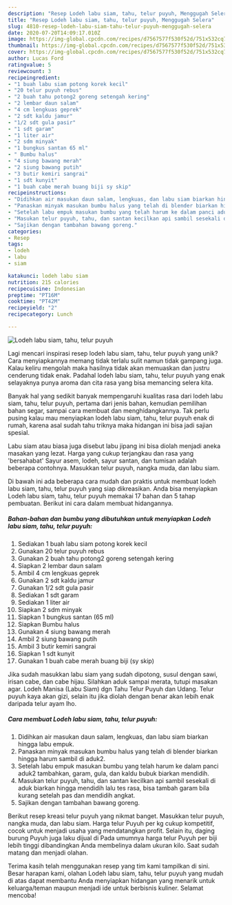 ```yaml
---
description: "Resep Lodeh labu siam, tahu, telur puyuh, Menggugah Selera"
title: "Resep Lodeh labu siam, tahu, telur puyuh, Menggugah Selera"
slug: 4810-resep-lodeh-labu-siam-tahu-telur-puyuh-menggugah-selera
date: 2020-07-20T14:09:17.010Z
image: https://img-global.cpcdn.com/recipes/d7567577f530f52d/751x532cq70/lodeh-labu-siam-tahu-telur-puyuh-foto-resep-utama.jpg
thumbnail: https://img-global.cpcdn.com/recipes/d7567577f530f52d/751x532cq70/lodeh-labu-siam-tahu-telur-puyuh-foto-resep-utama.jpg
cover: https://img-global.cpcdn.com/recipes/d7567577f530f52d/751x532cq70/lodeh-labu-siam-tahu-telur-puyuh-foto-resep-utama.jpg
author: Lucas Ford
ratingvalue: 5
reviewcount: 3
recipeingredient:
- "1 buah labu siam potong korek kecil"
- "20 telur puyuh rebus"
- "2 buah tahu potong2 goreng setengah kering"
- "2 lembar daun salam"
- "4 cm lengkuas geprek"
- "2 sdt kaldu jamur"
- "1/2 sdt gula pasir"
- "1 sdt garam"
- "1 liter air"
- "2 sdm minyak"
- "1 bungkus santan 65 ml"
- " Bumbu halus"
- "4 siung bawang merah"
- "2 siung bawang putih"
- "3 butir kemiri sangrai"
- "1 sdt kunyit"
- "1 buah cabe merah buang biji sy skip"
recipeinstructions:
- "Didihkan air masukan daun salam, lengkuas, dan labu siam biarkan hingga labu empuk."
- "Panaskan minyak masukan bumbu halus yang telah di blender biarkan hingga harum sambil di aduk2."
- "Setelah labu empuk masukan bumbu yang telah harum ke dalam panci aduk2 tambahkan, garam, gula, dan kaldu bubuk biarkan mendidih."
- "Masukan telur puyuh, tahu, dan santan kecilkan api sambil sesekali di aduk biarkan hingga mendidih lalu tes rasa, bisa tambah garam bila kurang setelah pas dan mendidih angkat."
- "Sajikan dengan tambahan bawang goreng."
categories:
- Resep
tags:
- lodeh
- labu
- siam

katakunci: lodeh labu siam 
nutrition: 215 calories
recipecuisine: Indonesian
preptime: "PT16M"
cooktime: "PT42M"
recipeyield: "2"
recipecategory: Lunch

---
```



![Lodeh labu siam, tahu, telur puyuh](https://img-global.cpcdn.com/recipes/d7567577f530f52d/751x532cq70/lodeh-labu-siam-tahu-telur-puyuh-foto-resep-utama.jpg)

Lagi mencari inspirasi resep lodeh labu siam, tahu, telur puyuh yang unik? Cara menyiapkannya memang tidak terlalu sulit namun tidak gampang juga. Kalau keliru mengolah maka hasilnya tidak akan memuaskan dan justru cenderung tidak enak. Padahal lodeh labu siam, tahu, telur puyuh yang enak selayaknya punya aroma dan cita rasa yang bisa memancing selera kita.

Banyak hal yang sedikit banyak mempengaruhi kualitas rasa dari lodeh labu siam, tahu, telur puyuh, pertama dari jenis bahan, kemudian pemilihan bahan segar, sampai cara membuat dan menghidangkannya. Tak perlu pusing kalau mau menyiapkan lodeh labu siam, tahu, telur puyuh enak di rumah, karena asal sudah tahu triknya maka hidangan ini bisa jadi sajian spesial.

Labu siam atau biasa juga disebut labu jipang ini bisa diolah menjadi aneka masakan yang lezat. Harga yang cukup terjangkau dan rasa yang &#39;bersahabat&#39; Sayur asem, lodeh, sayur santan, dan tumisan adalah beberapa contohnya. Masukkan telur puyuh, nangka muda, dan labu siam.


Di bawah ini ada beberapa cara mudah dan praktis untuk membuat lodeh labu siam, tahu, telur puyuh yang siap dikreasikan. Anda bisa menyiapkan Lodeh labu siam, tahu, telur puyuh memakai 17 bahan dan 5 tahap pembuatan. Berikut ini cara dalam membuat hidangannya.

<!--inarticleads1-->

##### Bahan-bahan dan bumbu yang dibutuhkan untuk menyiapkan Lodeh labu siam, tahu, telur puyuh:

1. Sediakan 1 buah labu siam potong korek kecil
1. Gunakan 20 telur puyuh rebus
1. Gunakan 2 buah tahu potong2 goreng setengah kering
1. Siapkan 2 lembar daun salam
1. Ambil 4 cm lengkuas geprek
1. Gunakan 2 sdt kaldu jamur
1. Gunakan 1/2 sdt gula pasir
1. Sediakan 1 sdt garam
1. Sediakan 1 liter air
1. Siapkan 2 sdm minyak
1. Siapkan 1 bungkus santan (65 ml)
1. Siapkan  Bumbu halus
1. Gunakan 4 siung bawang merah
1. Ambil 2 siung bawang putih
1. Ambil 3 butir kemiri sangrai
1. Siapkan 1 sdt kunyit
1. Gunakan 1 buah cabe merah buang biji (sy skip)


Jika sudah masukkan labu siam yang sudah dipotong, susul dengan sawi, irisan cabe, dan cabe hijau. Silahkan aduk sampai merata, tutupi masakan agar. Lodeh Manisa (Labu Siam) dgn Tahu Telur Puyuh dan Udang. Telur puyuh kaya akan gizi, selain itu jika diolah dengan benar akan lebih enak daripada telur ayam lho. 

<!--inarticleads2-->

##### Cara membuat Lodeh labu siam, tahu, telur puyuh:

1. Didihkan air masukan daun salam, lengkuas, dan labu siam biarkan hingga labu empuk.
1. Panaskan minyak masukan bumbu halus yang telah di blender biarkan hingga harum sambil di aduk2.
1. Setelah labu empuk masukan bumbu yang telah harum ke dalam panci aduk2 tambahkan, garam, gula, dan kaldu bubuk biarkan mendidih.
1. Masukan telur puyuh, tahu, dan santan kecilkan api sambil sesekali di aduk biarkan hingga mendidih lalu tes rasa, bisa tambah garam bila kurang setelah pas dan mendidih angkat.
1. Sajikan dengan tambahan bawang goreng.


Berikut resep kreasi telur puyuh yang nikmat banget. Masukkan telur puyuh, nangka muda, dan labu siam. Harga telur Puyuh per kg cukup kompetitif, cocok untuk menjadi usaha yang mendatangkan profit. Selain itu, daging burung Puyuh juga laku dijual di Pada umumnya harga telur Puyuh per biji lebih tinggi dibandingkan Anda membelinya dalam ukuran kilo. Saat sudah matang dan menjadi olahan. 

Terima kasih telah menggunakan resep yang tim kami tampilkan di sini. Besar harapan kami, olahan Lodeh labu siam, tahu, telur puyuh yang mudah di atas dapat membantu Anda menyiapkan hidangan yang menarik untuk keluarga/teman maupun menjadi ide untuk berbisnis kuliner. Selamat mencoba!
